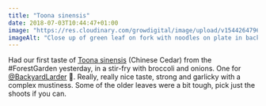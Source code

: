 ```yaml
---
title: "Toona sinensis"
date: 2018-07-03T10:44:47+01:00
image: "https://res.cloudinary.com/growdigital/image/upload/v1544264796/toona-sinensis-42255918105.jpg"
imageAlt: "Close up of green leaf on fork with noodles on plate in background"
---
```


Had our first taste of [Toona sinensis](https://pfaf.org/user/Plant.aspx?LatinName=Toona+sinensis) (Chinese Cedar) from the #ForestGarden yesterday, in a stir-fry with broccoli and onions. One for [@BackyardLarder](https://twitter.com/BackyardLarder) 🙂. Really, really nice taste, strong and garlicky with a complex mustiness. Some of the older leaves were a bit tough, pick just the shoots if you can.
